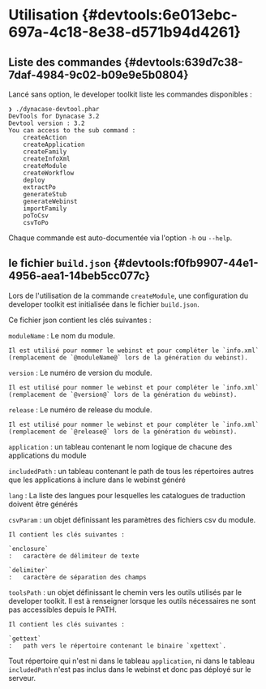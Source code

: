 # Utilisation {#devtools:6e013ebc-697a-4c18-8e38-d571b94d4261}

## Liste des commandes {#devtools:639d7c38-7daf-4984-9c02-b09e9e5b0804}

Lancé sans option, le developer toolkit liste les commandes disponibles :

    ❯ ./dynacase-devtool.phar
    DevTools for Dynacase 3.2
    Devtool version : 3.2
    You can access to the sub command : 
        createAction
        createApplication
        createFamily
        createInfoXml
        createModule
        createWorkflow
        deploy
        extractPo
        generateStub
        generateWebinst
        importFamily
        poToCsv
        csvToPo

Chaque commande est auto-documentée via l'option `-h` ou `--help`.

## le fichier `build.json` {#devtools:f0fb9907-44e1-4956-aea1-14beb5cc077c}

Lors de l'utilisation de la commande `createModule`,
une configuration du developer toolkit est initialisée dans le fichier `build.json`.

Ce fichier json contient les clés suivantes :

`moduleName`
:   Le nom du module.
    
    Il est utilisé pour nommer le webinst et pour compléter le `info.xml`
    (remplacement de `@moduleName@` lors de la génération du webinst).

`version`
:   Le numéro de version du module.
    
    Il est utilisé pour nommer le webinst et pour compléter le `info.xml`
    (remplacement de `@version@` lors de la génération du webinst).

`release`
:   Le numéro de release du module.
    
    Il est utilisé pour nommer le webinst et pour compléter le `info.xml`
    (remplacement de `@release@` lors de la génération du webinst).

`application`
:   un tableau contenant le nom logique de chacune des applications du module

`includedPath`
:   un tableau contenant le path de tous les répertoires autres que les applications à inclure dans le webinst généré

`lang`
:   La liste des langues pour lesquelles les catalogues de traduction doivent être générés

`csvParam`
:   un objet définissant les paramètres des fichiers csv du module.
    
    Il contient les clés suivantes :
    
    `enclosure`
    :   caractère de délimiteur de texte
    
    `delimiter`
    :   caractère de séparation des champs

`toolsPath`
:   un objet définissant le chemin vers les outils utilisés par le developer toolkit.
    Il est à renseigner lorsque les outils nécessaires ne sont pas accessibles depuis le PATH.
    
    Il contient les clés suivantes :
    
    `gettext`
    :   path vers le répertoire contenant le binaire `xgettext`.

<span class="flag inline nota-bene"></span> Tout répertoire qui n'est ni dans le tableau `application`,
ni dans le tableau `includedPath` n'est pas inclus dans le webinst et donc pas déployé sur le serveur.
